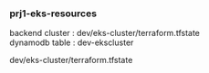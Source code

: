 ### prj1-eks-resources

backend cluster     :     dev/eks-cluster/terraform.tfstate  
dynamodb table      :     dev-ekscluster

dev/eks-cluster/terraform.tfstate
